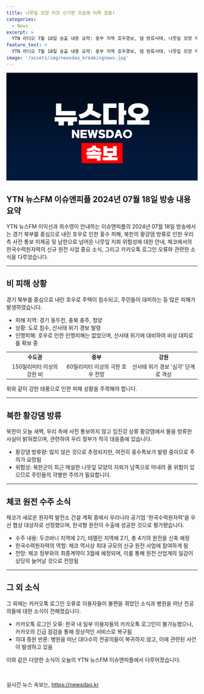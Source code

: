 ```yaml
---
title: 나뭇잎 모양 이것 신기한 모습에 이목 집중!
categories:
  - News
excerpt: >
  YTN 라디오 7월 18일 송출 내용 요약: 중부 지역 호우경보, 댐 방류사태, 나뭇잎 모양 지뢰 경고, 체코 원전공급, 의과대학 증원 후속 조치, 카카오톡 로그인 오류 등 소식 전달. 특히, 호우 피해와 댐 방류로 발생한 잠재적 위험, 체코 원전 사업 수주 소식, 의대 증원 후속 상황, 카카오톡 장애 발생 등을 다룸. 요약 문 단에서는 강렬한 비상 대비와 성공적인 수주 소식 등 다양한 흥미로운 소식을 강조하여 클릭 유도.
feature_text: >
  YTN 라디오 7월 18일 송출 내용 요약: 중부 지역 호우경보, 댐 방류사태, 나뭇잎 모양 지뢰 경고, 체코 원전공급, 의과대학 증원 후속 조치, 카카오톡 로그인 오류 등 소식 전달. 특히, 호우 피해와 댐 방류로 발생한 잠재적 위험, 체코 원전 사업 수주 소식, 의대 증원 후속 상황, 카카오톡 장애 발생 등을 다룸. 요약 문 단에서는 강렬한 비상 대비와 성공적인 수주 소식 등 다양한 흥미로운 소식을 강조하여 클릭 유도.
image: '/assets/img/newsdao_breakingnews.jpg'
---
```


<p><img src="/assets/img/newsdao_breakingnews.jpg" alt="ontimetimes 속보" /></p>

<h2 data-ke-size="size26">YTN 뉴스FM 이슈앤피플 2024년 07월 18일 방송 내용 요약</h2>

<p data-ke-size="size16">YTN 뉴스FM 이익선과 최수영이 안내하는 이슈앤피플의 2024년 07월 18일 방송에서는 경기 북부를 중심으로 내린 호우로 인한 홍수 피해, 북한의 황강댐 방류로 인한 우리 측 사전 통보 미제공 및 남한으로 넘어온 나뭇잎 지뢰 위험성에 대한 안내, 체코에서의 한국수력원자력의 신규 원전 사업 중요 소식, 그리고 카카오톡 로그인 오류와 관련한 소식을 다루었습니다.</p>

<hr>

<h2 data-ke-size="size26">비 피해 상황</h2>

<p data-ke-size="size16">경기 북부를 중심으로 내린 호우로 주택이 침수되고, 주민들이 대피하는 등 많은 피해가 발생하였습니다.</p>

<ul>
  <li>피해 지역: 경기 동두천, 충북 충주, 청양</li>
  <li>상황: 도로 침수, 산사태 위기 경보 발령</li>
  <li>인명피해: 호우로 인한 인명피해는 없었으며, 산사태 위기에 대비하여 비상 대피로를 확보 중</li>
</ul>

<table>
  <tr>
    <td style="text-align: center; height: 17px;"><b>수도권</b></td>
    <td style="text-align: center; height: 17px;"><b>중부</b></td>
    <td style="text-align: center; height: 17px;"><b>강원</b></td>
  </tr>
  <tr>
    <td style="text-align: center; height: 17px;">150밀리미터 이상의 강한 비</td>
    <td style="text-align: center; height: 17px;">60밀리미터 이상의 극한 호우 전망</td>
    <td style="text-align: center; height: 17px;">산사태 위기 경보 '심각' 단계로 격상</td>
  </tr>
</table>

<p data-ke-size="size16">위와 같이 강한 태풍으로 인한 피해 상황을 주목해야 합니다.</p>

<hr>

<h2 data-ke-size="size26">북한 황강댐 방류</h2>

<p data-ke-size="size16">북한이 오늘 새벽, 우리 측에 사전 통보하지 않고 임진강 상류 황강댐에서 물을 방류한 사실이 밝혀졌으며, 관련하여 우리 정부가 적극 대응중에 있습니다.</p>

<ul>
  <li>황강댐 방류량: 많지 않은 것으로 추정되지만, 여전히 홍수특보가 발령 중이므로 주의가 요망됨</li>
  <li>위험성: 북한군이 최근 매설한 나뭇잎 모양의 지뢰가 남쪽으로 떠내려 올 위험이 있으므로 주민들의 각별한 주의가 필요합니다.</li>
</ul>

<hr>

<h2 data-ke-size="size26">체코 원전 수주 소식</h2>

<p data-ke-size="size16">체코가 새로운 원자력 발전소 건설 계획 중에서 우리나라 공기업 '한국수력원자력'을 우선 협상 대상자로 선정했으며, 한국형 원전이 수출에 성공한 것으로 평가됐습니다.</p>

<ul>
  <li>수주 내용: 두코바니 지역에 2기, 테멜린 지역에 2기, 총 4기의 원전을 신축 예정</li>
  <li>한국수력원자력의 역할: 체코 역사상 최대 규모의 신규 원전 사업에 참여하게 됨</li>
  <li>전망: 체코 정부와의 최종계약이 3월에 예정되며, 이를 통해 원전 산업계의 일감이 상당히 늘어날 것으로 전망됨</li>
</ul>

<hr>

<h2 data-ke-size="size26">그 외 소식</h2>

<p data-ke-size="size16">그 외에는 카카오톡 로그인 오류로 이용자들이 불편을 겪었던 소식과 병원을 떠난 전공의들에 대한 소식이 전해졌습니다.</p>

<ul>
  <li>카카오톡 로그인 오류: 한국 내 일부 이용자들의 카카오톡 로그인이 불가능했으나, 카카오의 긴급 점검을 통해 정상적인 서비스로 복구됨</li>
  <li>의대 증원 반론: 병원을 떠난 대다수의 전공의들이 복귀하지 않고, 이에 관련된 사건이 발생하고 있음</li>
</ul>

<p data-ke-size="size16">이와 같은 다양한 소식이 오늘의 YTN 뉴스FM 이슈앤피플에서 다루어졌습니다.</p>

<p data-ke-size="size16">&nbsp;</p>
실시간 뉴스 속보는, <a href="https://newsdao.kr" rel="dofollow">https://newsdao.kr</a>


